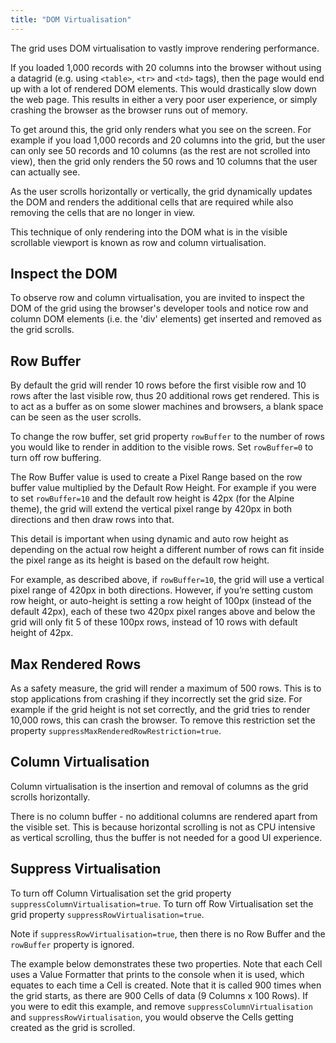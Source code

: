 ```yaml
---
title: "DOM Virtualisation"
---
```


The grid uses DOM virtualisation to vastly improve rendering performance.

If you loaded 1,000 records with 20 columns into the browser without using a datagrid (e.g. using `<table>`, `<tr>` and `<td>` tags), then the page would end up with a lot of rendered DOM elements. This would drastically slow down the web page. This results in either a very poor user experience, or simply crashing the browser as the browser runs out of memory.

To get around this, the grid only renders what you see on the screen. For example if you load 1,000 records and 20 columns into the grid, but the user can only see 50 records and 10 columns (as the rest are not scrolled into view), then the grid only renders the 50 rows and 10 columns that the user can actually see.

As the user scrolls horizontally or vertically, the grid dynamically updates the DOM and renders the additional cells that are required while also removing the cells that are no longer in view.

This technique of only rendering into the DOM what is in the visible scrollable viewport is known as row and column virtualisation.

## Inspect the DOM

To observe row and column virtualisation, you are invited to inspect the DOM of the grid using the browser's developer tools and notice row and column DOM elements (i.e. the 'div' elements) get inserted and removed as the grid scrolls.

## Row Buffer

By default the grid will render 10 rows before the first visible row and 10 rows after the last visible row, thus 20 additional rows get rendered. This is to act as a buffer as on some slower machines and browsers, a blank space can be seen as the user scrolls.

To change the row buffer, set grid property `rowBuffer` to the number of rows you would like to render in addition to the visible rows. Set `rowBuffer=0` to turn off row buffering.

The Row Buffer value is used to create a Pixel Range based on the row buffer value multiplied by the Default Row Height. For example if you were to set `rowBuffer=10` and the default row height is 42px (for the Alpine theme), the grid will extend the vertical pixel range by 420px in both directions and then draw rows into that. 

This detail is important when using dynamic and auto row height as depending on the actual row height a different number of rows can fit inside the pixel range as its height is based on the default row height. 

For example, as described above, if `rowBuffer=10`, the grid will use a vertical pixel range of 420px in both directions. However, if you’re setting custom row height, or auto-height is setting a row height of 100px (instead of the default 42px), each of these two 420px pixel ranges above and below the grid will only fit 5 of these 100px rows, instead of 10 rows with default height of 42px.

## Max Rendered Rows

As a safety measure, the grid will render a maximum of 500 rows. This is to stop applications
from crashing if they incorrectly set the grid size. For example if the grid height is not set correctly,
and the grid tries to render 10,000 rows, this can crash the browser. To remove
this restriction set the property `suppressMaxRenderedRowRestriction=true`.


## Column Virtualisation

Column virtualisation is the insertion and removal of columns as the grid scrolls horizontally.

There is no column buffer - no additional columns are rendered apart from the visible set. This is because horizontal scrolling is not as CPU intensive as vertical scrolling, thus the buffer is not needed for a good UI experience.

## Suppress Virtualisation

To turn off Column Virtualisation set the grid property `suppressColumnVirtualisation=true`. To turn off Row Virtualisation set the grid property `suppressRowVirtualisation=true`.

Note if `suppressRowVirtualisation=true`, then there is no Row Buffer and the `rowBuffer` property is ignored.

The example below demonstrates these two properties. Note that each Cell uses a Value Formatter that prints to the console when it is used, which equates to each time a Cell is created. Note that it is called 900 times when the grid starts, as there are 900 Cells of data (9 Columns x 100 Rows). If you were to edit this example, and remove `suppressColumnVirtualisation` and `suppressRowVirtualisation`, you would observe the Cells getting created as the grid is scrolled.

<grid-example title='Suppress Virtualisation' name='suppress-virtualisation' type='generated'></grid-example>




